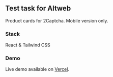 ## Test task for Altweb

Product cards for 2Captcha. Mobile version only.

### Stack

React & Tailwind CSS

### Demo

Live demo available on [Vercel](https://2captcha-product-cards.vercel.app/).
